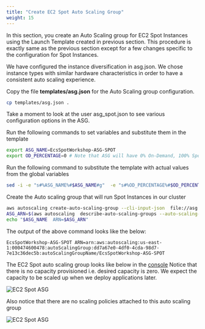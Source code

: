```yaml
---
title: "Create EC2 Spot Auto Scaling Group"
weight: 15
---
```


In this section, you create an Auto Scaling group for EC2 Spot Instances using the Launch Template created in previous section. This procedure is exactly same as the previous section except for a few changes specific to the configuration for Spot Instances.


We have configured the instance diversification in asg.json. We chose instance types with similar hardware characteristics in order to have a consistent auto scaling experience.

Copy the file **templates/asg.json** for the Auto Scaling group configuration.

```bash
cp templates/asg.json .
```

Take a moment to look at the user asg_spot.json to see various configuration options in the ASG.

Run the following commands to set variables and substitute them in the template

```bash
export ASG_NAME=EcsSpotWorkshop-ASG-SPOT
export OD_PERCENTAGE=0 # Note that ASG will have 0% On-Demand, 100% Spot
```

Run the following command to substitute the template with actual values from the global variables

```bash
sed -i -e "s#%ASG_NAME%#$ASG_NAME#g"  -e "s#%OD_PERCENTAGE%#$OD_PERCENTAGE#g" -e "s#%PUBLIC_SUBNET_LIST%#$VPCPublicSubnets#g" asg.json
```

Create the Auto scaling group that will run Spot Instances in our cluster

```bash
aws autoscaling create-auto-scaling-group --cli-input-json  file://asg.json
ASG_ARN=$(aws autoscaling  describe-auto-scaling-groups --auto-scaling-group-name $ASG_NAME | jq -r '.AutoScalingGroups[0].AutoScalingGroupARN')
echo "$ASG_NAME  ARN=$ASG_ARN"
```

The output of the above command looks like the below:

```plaintext
EcsSpotWorkshop-ASG-SPOT ARN=arn:aws:autoscaling:us-east-1:000474600478:autoScalingGroup:dd7a67e0-4df0-4cda-98d7-7e13c36dec5b:autoScalingGroupName/EcsSpotWorkshop-ASG-SPOT
```

The EC2 Spot auto scaling group looks like below in the [console](https://console.aws.amazon.com/ec2autoscaling/home?#/details/EcsSpotWorkshop-ASG-SPOT?view=details)
Notice that there is no capacity provisioned i.e. desired capacity is zero. We expect the capacity to be scaled up when we deploy applications later.

![EC2 Spot ASG](/images/ecs-spot-capacity-providers/asg_spot_initial_view_1.png)

Also notice that there are no scaling policies attached to this auto scaling group

![EC2 Spot ASG](/images/ecs-spot-capacity-providers/asg_spot_initial_view_2.png)
